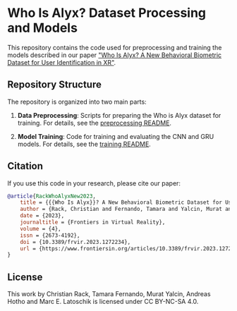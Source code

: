 # Who Is Alyx? Dataset Processing and Models

This repository contains the code used for preprocessing and training the models described in our paper ["Who Is Alyx? A New Behavioral Biometric Dataset for User Identification in XR"](https://www.frontiersin.org/articles/10.3389/frvir.2023.1272234).

## Repository Structure

The repository is organized into two main parts:

1. **Data Preprocessing**: Scripts for preparing the Who is Alyx dataset for training. For details, see the [preprocessing README](path/to/preprocessing/README.md).

2. **Model Training**: Code for training and evaluating the CNN and GRU models. For details, see the [training README](path/to/training/README.md).

## Citation

If you use this code in your research, please cite our paper:

```bibtex
@article{RackWhoAlyxNew2023,
    title = {{{Who Is Alyx}}? A New Behavioral Biometric Dataset for User Identification in {{XR}}},
    author = {Rack, Christian and Fernando, Tamara and Yalcin, Murat and Hotho, Andreas and Latoschik, Marc Erich},
    date = {2023},
    journaltitle = {Frontiers in Virtual Reality},
    volume = {4},
    issn = {2673-4192},
    doi = {10.3389/frvir.2023.1272234},
    url = {https://www.frontiersin.org/articles/10.3389/frvir.2023.1272234}
}
```

## License

This work by Christian Rack, Tamara Fernando, Murat Yalcin, Andreas Hotho and Marc E. Latoschik is licensed under CC BY-NC-SA 4.0.
